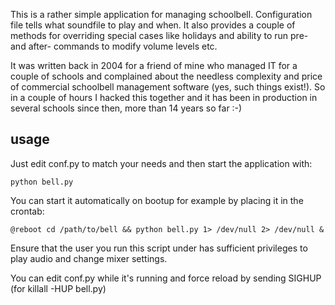 This is a rather simple application for managing schoolbell.
Configuration file tells what soundfile to play and when. It also provides a couple of methods for overriding special
cases like holidays and ability to run pre- and after- commands to modify volume levels etc.

It was written back in 2004 for a friend of mine who managed IT for a couple of schools and complained
about the needless complexity and price of commercial schoolbell management software (yes, such things exist!). 
So in a couple of hours I hacked this together and it has been in production in several schools since then, more than 14 years so far :-)


## usage

Just edit conf.py to match your needs and then start the application with: 
```
python bell.py
```
You can start it automatically on bootup for example by placing it in the crontab:
```
@reboot cd /path/to/bell && python bell.py 1> /dev/null 2> /dev/null &
```

Ensure that the user you run this script under has sufficient privileges to play audio and change mixer settings.

You can edit conf.py while it's running and force reload by sending SIGHUP (for killall -HUP bell.py)
